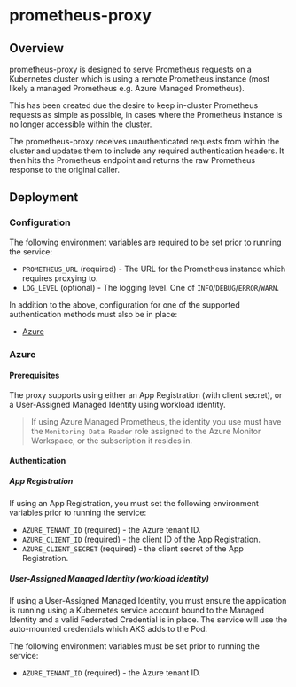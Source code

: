# prometheus-proxy

## Overview

prometheus-proxy is designed to serve Prometheus requests on a Kubernetes cluster
which is using a remote Prometheus instance (most likely a managed Prometheus
e.g. Azure Managed Prometheus).

This has been created due the desire to keep in-cluster Prometheus requests as
simple as possible, in cases where the Prometheus instance is no longer accessible
within the cluster.

The prometheus-proxy receives unauthenticated requests from within the cluster and
updates them to include any required authentication headers. It then hits the Prometheus
endpoint and returns the raw Prometheus response to the original caller.

## Deployment

### Configuration

The following environment variables are required to be set prior to running the service:
- `PROMETHEUS_URL` (required) - The URL for the Prometheus instance which requires proxying to.
- `LOG_LEVEL` (optional) - The logging level. One of `INFO`/`DEBUG`/`ERROR`/`WARN`.

In addition to the above, configuration for one of the supported authentication methods must
also be in place:
- [Azure](#azure)

### Azure

#### Prerequisites

The proxy supports using either an App Registration (with client secret), or a User-Assigned
Managed Identity using workload identity.

> If using Azure Managed Prometheus, the identity you use must have the `Monitoring Data
Reader` role assigned to the Azure Monitor Workspace, or the subscription it resides in.

#### Authentication

##### App Registration

If using an App Registration, you must set the following environment variables prior to
running the service:
- `AZURE_TENANT_ID` (required) - the Azure tenant ID.
- `AZURE_CLIENT_ID` (required) - the client ID of the App Registration.
- `AZURE_CLIENT_SECRET` (required) - the client secret of the App Registration.

##### User-Assigned Managed Identity (workload identity)

If using a User-Assigned Managed Identity, you must ensure the application is running using a
Kubernetes service account bound to the Managed Identity and a valid Federated Credential is in
place. The service will use the auto-mounted credentials which AKS adds to the Pod.

The following environment variables must be set prior to running the service:
- `AZURE_TENANT_ID` (required) - the Azure tenant ID.
